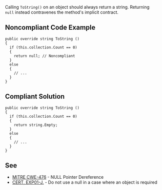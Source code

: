 
Calling `ToString()` on an object should always return a string. Returning `null` instead contravenes the method's implicit contract.

## Noncompliant Code Example


    public override string ToString ()
    {
      if (this.collection.Count == 0)
      {
        return null; // Noncompliant
      }
      else
      {
        // ...
      }
    }


## Compliant Solution


    public override string ToString ()
    {
      if (this.collection.Count == 0)
      {
        return string.Empty;
      }
      else
      {
        // ...
      }
    }


## See

- [MITRE CWE-476](http://cwe.mitre.org/data/definitions/476.html) - NULL Pointer Dereference
- [CERT, EXP01-J.](https://wiki.sei.cmu.edu/confluence/x/aDdGBQ) - Do not use a null in a case where an object is required

